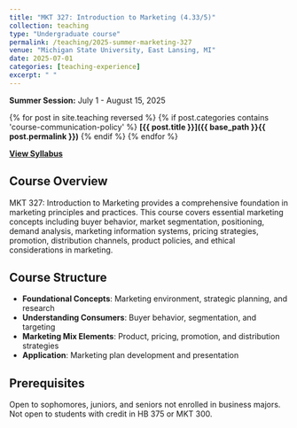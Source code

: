 ```yaml
---
title: "MKT 327: Introduction to Marketing (4.33/5)"
collection: teaching
type: "Undergraduate course"
permalink: /teaching/2025-summer-marketing-327
venue: "Michigan State University, East Lansing, MI"
date: 2025-07-01
categories: [teaching-experience]
excerpt: " "
---
```


<!-- excerpt-end -->
**Summer Session:** July 1 - August 15, 2025

{% for post in site.teaching reversed %}
  {% if post.categories contains 'course-communication-policy' %}
**[{{ post.title }}]({{ base_path }}{{ post.permalink }})**
  {% endif %}
{% endfor %}

**[View Syllabus](https://minghaowang-research.github.io/files/2025-summer-mkt327-syllabus.pdf)**

## Course Overview
MKT 327: Introduction to Marketing provides a comprehensive foundation in marketing principles and practices. This course covers essential marketing concepts including buyer behavior, market segmentation, positioning, demand analysis, marketing information systems, pricing strategies, promotion, distribution channels, product policies, and ethical considerations in marketing.

## Course Structure

* **Foundational Concepts**: Marketing environment, strategic planning, and research
* **Understanding Consumers**: Buyer behavior, segmentation, and targeting
* **Marketing Mix Elements**: Product, pricing, promotion, and distribution strategies
* **Application**: Marketing plan development and presentation

## Prerequisites

Open to sophomores, juniors, and seniors not enrolled in business majors. Not open to students with credit in HB 375 or MKT 300.